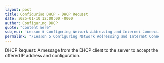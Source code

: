 ```yaml
---
layout: post
title: Configuring DHCP - DHCP Request
date: 2025-01-10 12:00:00 -0000
author: Configuring DHCP
quote: "content here"
subject: "Lesson 5 Configuring Network Addressing and Internet Connections"
permalink: "/Lesson 5 Configuring Network Addressing and Internet Connections/Configuring DHCP/Configuring DHCP - DHCP Request"
---
```


DHCP Request: A message from the DHCP client to the server to accept the offered IP address and configuration.
